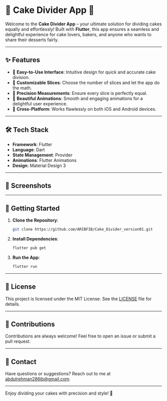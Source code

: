 # 🍰 **Cake Divider App** 🍴  

Welcome to the **Cake Divider App** – your ultimate solution for dividing cakes equally and effortlessly! Built with **Flutter**, this app ensures a seamless and delightful experience for cake lovers, bakers, and anyone who wants to share their desserts fairly.  

---

## ✨ **Features**  
- 🎂 **Easy-to-Use Interface**: Intuitive design for quick and accurate cake division.  
- 🔪 **Customizable Slices**: Choose the number of slices and let the app do the math.  
- 📏 **Precision Measurements**: Ensure every slice is perfectly equal.  
- 🌈 **Beautiful Animations**: Smooth and engaging animations for a delightful user experience.  
- 📱 **Cross-Platform**: Works flawlessly on both iOS and Android devices.  

---

## 🛠️ **Tech Stack**  
- **Framework**: Flutter  
- **Language**: Dart  
- **State Management**: Provider  
- **Animations**: Flutter Animations  
- **Design**: Material Design 3  

---

## 📸 **Screenshots**  

---

## 🚀 **Getting Started**  
1. **Clone the Repository**:  
   ```bash
   git clone https://github.com/ARIBFIB/Cake_Divider_version01.git
   ```
2. **Install Dependencies**:  
   ```bash
   flutter pub get
   ```
3. **Run the App**:  
   ```bash
   flutter run
   ```

---

## 📄 **License**  
This project is licensed under the MIT License. See the [LICENSE](LICENSE) file for details.  

---

## 💖 **Contributions**  
Contributions are always welcome! Feel free to open an issue or submit a pull request.  

---

## 📧 **Contact**  
Have questions or suggestions? Reach out to me at [abdulrehman286ib@gmail.com](mailto:abdulrehman286ib@gmail.com).  

---

Enjoy dividing your cakes with precision and style! 🎉  
